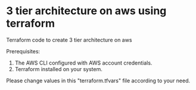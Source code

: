 # 3 tier architecture on aws using terraform
Terraform code to create 3 tier architecture on aws 

Prerequisites:

1. The AWS CLI configured with AWS account credentials.
2. Terraform installed on your system.

Please change values in this "terraform.tfvars" file according to your need.
